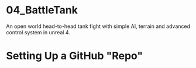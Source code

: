 # 04_BattleTank
An open world head-to-head tank fight with simple AI, terrain and advanced control system in unreal 4.
# Setting Up a GitHub "Repo"
